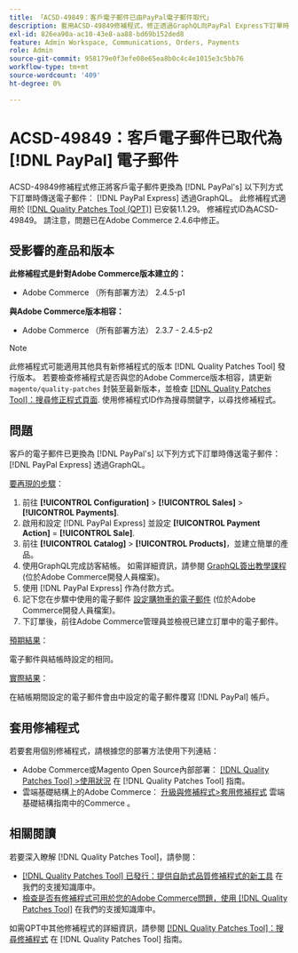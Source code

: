 ```yaml
---
title: 「ACSD-49849：客戶電子郵件已由PayPal電子郵件取代」
description: 套用ACSD-49849修補程式，修正透過GraphQL向PayPal Express下訂單時，客戶電子郵件被PayPal電子郵件取代的Adobe Commerce問題。
exl-id: 826ea90a-ac10-43e8-aa88-bd69b152ded8
feature: Admin Workspace, Communications, Orders, Payments
role: Admin
source-git-commit: 958179e0f3efe08e65ea8b0c4c4e1015e3c5bb76
workflow-type: tm+mt
source-wordcount: '409'
ht-degree: 0%

---
```


# ACSD-49849：客戶電子郵件已取代為 [!DNL PayPal] 電子郵件

ACSD-49849修補程式修正將客戶電子郵件更換為 [!DNL PayPal's] 以下列方式下訂單時傳送電子郵件： [!DNL PayPal Express] 透過GraphQL。 此修補程式適用於 [[!DNL Quality Patches Tool (QPT)]](/help/announcements/adobe-commerce-announcements/magento-quality-patches-released-new-tool-to-self-serve-quality-patches.md) 已安裝1.1.29。 修補程式ID為ACSD-49849。 請注意，問題已在Adobe Commerce 2.4.6中修正。

## 受影響的產品和版本

**此修補程式是針對Adobe Commerce版本建立的：**

* Adobe Commerce （所有部署方法） 2.4.5-p1

**與Adobe Commerce版本相容：**

* Adobe Commerce （所有部署方法） 2.3.7 - 2.4.5-p2

>[!NOTE]
>
>此修補程式可能適用其他具有新修補程式的版本 [!DNL Quality Patches Tool] 發行版本。 若要檢查修補程式是否與您的Adobe Commerce版本相容，請更新 `magento/quality-patches` 封裝至最新版本，並檢查 [[!DNL Quality Patches Tool]：搜尋修正程式頁面](https://experienceleague.adobe.com/tools/commerce-quality-patches/index.html). 使用修補程式ID作為搜尋關鍵字，以尋找修補程式。

## 問題

客戶的電子郵件已更換為 [!DNL PayPal's] 以下列方式下訂單時傳送電子郵件： [!DNL PayPal Express] 透過GraphQL。

<u>要再現的步驟</u>：

1. 前往 **[!UICONTROL Configuration]** > **[!UICONTROL Sales]** > **[!UICONTROL Payments]**.
1. 啟用和設定 [!DNL PayPal Express] 並設定 **[!UICONTROL Payment Action]** = **[!UICONTROL Sale]**.
1. 前往 **[!UICONTROL Catalog]** > **[!UICONTROL Products]**，並建立簡單的產品。
1. 使用GraphQL完成訪客結帳。 如需詳細資訊，請參閱 [GraphQL簽出教學課程](https://developer.adobe.com/commerce/webapi/graphql/tutorials/checkout/) (位於Adobe Commerce開發人員檔案)。
1. 使用 [!DNL PayPal Express] 作為付款方式。
1. 記下您在步驟中使用的電子郵件 [設定購物車的電子郵件](https://developer.adobe.com/commerce/webapi/graphql/tutorials/checkout/set-email-address/) (位於Adobe Commerce開發人員檔案)。
1. 下訂單後，前往Adobe Commerce管理員並檢視已建立訂單中的電子郵件。

<u>預期結果</u>：

電子郵件與結帳時設定的相同。

<u>實際結果</u>：

在結帳期間設定的電子郵件會由中設定的電子郵件覆寫 [!DNL PayPal] 帳戶。

## 套用修補程式

若要套用個別修補程式，請根據您的部署方法使用下列連結：

* Adobe Commerce或Magento Open Source內部部署： [[!DNL Quality Patches Tool] >使用狀況](https://experienceleague.adobe.com/docs/commerce-operations/tools/quality-patches-tool/usage.html) 在 [!DNL Quality Patches Tool] 指南。
* 雲端基礎結構上的Adobe Commerce： [升級與修補程式>套用修補程式](https://experienceleague.adobe.com/docs/commerce-cloud-service/user-guide/develop/upgrade/apply-patches.html) 雲端基礎結構指南中的Commerce 。

## 相關閱讀

若要深入瞭解 [!DNL Quality Patches Tool]，請參閱：

* [[!DNL Quality Patches Tool] 已發行：提供自助式品質修補程式的新工具](/help/announcements/adobe-commerce-announcements/magento-quality-patches-released-new-tool-to-self-serve-quality-patches.md) 在我們的支援知識庫中。
* [檢查是否有修補程式可用於您的Adobe Commerce問題，使用 [!DNL Quality Patches Tool]](/help/support-tools/patches-available-in-qpt-tool/check-patch-for-magento-issue-with-magento-quality-patches.md) 在我們的支援知識庫中。

如需QPT中其他修補程式的詳細資訊，請參閱 [[!DNL Quality Patches Tool]：搜尋修補程式](https://experienceleague.adobe.com/tools/commerce-quality-patches/index.html) 在 [!DNL Quality Patches Tool] 指南。
